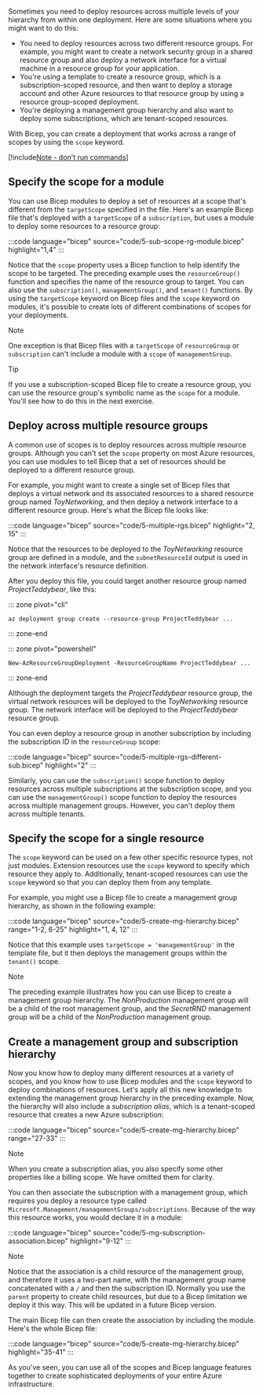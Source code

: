Sometimes you need to deploy resources across multiple levels of your hierarchy from within one deployment. Here are some situations where you might want to do this:

- You need to deploy resources across two different resource groups. For example, you might want to create a network security group in a shared resource group and also deploy a network interface for a virtual machine in a resource group for your application.
- You're using a template to create a resource group, which is a subscription-scoped resource, and then want to deploy a storage account and other Azure resources to that resource group by using a resource group-scoped deployment.
- You're deploying a management group hierarchy and also want to deploy some subscriptions, which are tenant-scoped resources.

With Bicep, you can create a deployment that works across a range of scopes by using the `scope` keyword.

[!include[Note - don't run commands](../../../includes/dont-run-commands.md)]

## Specify the scope for a module

You can use Bicep modules to deploy a set of resources at a scope that's different from the `targetScope` specified in the file. Here's an example Bicep file that's deployed with a `targetScope` of a `subscription`, but uses a module to deploy some resources to a resource group:

:::code language="bicep" source="code/5-sub-scope-rg-module.bicep" highlight="1,4" :::

Notice that the `scope` property uses a Bicep function to help identify the scope to be targeted. The preceding example uses the `resourceGroup()` function and specifies the name of the resource group to target. You can also use the `subscription()`, `managementGroup()`, and `tenant()` functions. By using the `targetScope` keyword on Bicep files and the `scope` keyword on modules, it's possible to create lots of different combinations of scopes for your deployments.

> [!NOTE]
> One exception is that Bicep files with a `targetScope` of `resourceGroup` or `subscription` can't include a module with a `scope` of `managementGroup`.

> [!TIP]
> If you use a subscription-scoped Bicep file to create a resource group, you can use the resource group's symbolic name as the `scope` for a module. You'll see how to do this in the next exercise.

## Deploy across multiple resource groups

A common use of scopes is to deploy resources across multiple resource groups. Although you can't set the `scope` property on most Azure resources, you can use modules to tell Bicep that a set of resources should be deployed to a different resource group.

For example, you might want to create a single set of Bicep files that deploys a virtual network and its associated resources to a shared resource group named *ToyNetworking*, and then deploy a network interface to a different resource group. Here's what the Bicep file looks like:

:::code language="bicep" source="code/5-multiple-rgs.bicep" highlight="2, 15" :::

Notice that the resources to be deployed to the *ToyNetworking* resource group are defined in a module, and the `subnetResourceId` output is used in the network interface's resource definition.

After you deploy this file, you could target another resource group named *ProjectTeddybear*, like this:

::: zone pivot="cli"

```azurecli
az deployment group create --resource-group ProjectTeddybear ...
```

::: zone-end

::: zone pivot="powershell"

```azurepowershell
New-AzResourceGroupDeployment -ResourceGroupName ProjectTeddybear ...
```

::: zone-end

Although the deployment targets the *ProjectTeddybear* resource group, the virtual network resources will be deployed to the *ToyNetworking* resource group. The network interface will be deployed to the *ProjectTeddybear* resource group.

You can even deploy a resource group in another subscription by including the subscription ID in the `resourceGroup` scope:

:::code language="bicep" source="code/5-multiple-rgs-different-sub.bicep" highlight="2" :::

Similarly, you can use the `subscription()` scope function to deploy resources across multiple subscriptions at the subscription scope, and you can use the `managementGroup()` scope function to deploy the resources across multiple management groups. However, you can't deploy them across multiple tenants.

## Specify the scope for a single resource

The `scope` keyword can be used on a few other specific resource types, not just modules. Extension resources use the `scope` keyword to specify which resource they apply to. Additionally, tenant-scoped resources can use the `scope` keyword so that you can deploy them from any template. 

For example, you might use a Bicep file to create a management group hierarchy, as shown in the following example:

:::code language="bicep" source="code/5-create-mg-hierarchy.bicep" range="1-2, 6-25" highlight="1, 4, 12" :::

Notice that this example uses `targetScope = 'managementGroup'` in the template file, but it then deploys the management groups within the `tenant()` scope.

> [!NOTE]
> The preceding example illustrates how you can use Bicep to create a management group hierarchy. The *NonProduction* management group will be a child of the root management group, and the *SecretRND* management group will be a child of the *NonProduction* management group.

## Create a management group and subscription hierarchy

Now you know how to deploy many different resources at a variety of scopes, and you know how to use Bicep modules and the `scope` keyword to deploy combinations of resources. Let's apply all this new knowledge to extending the management group hierarchy in the preceding example. Now, the hierarchy will also include a _subscription alias_, which is a tenant-scoped resource that creates a new Azure subscription:

:::code language="bicep" source="code/5-create-mg-hierarchy.bicep" range="27-33" :::

> [!NOTE]
> When you create a subscription alias, you also specify some other properties like a billing scope. We have omitted them for clarity.

You can then associate the subscription with a management group, which requires you deploy a resource type called `Microsoft.Management/managementGroups/subscriptions`. Because of the way this resource works, you would declare it in a module:

:::code language="bicep" source="code/5-mg-subscription-association.bicep" highlight="9-12" :::

> [!NOTE]
> Notice that the association is a child resource of the management group, and therefore it uses a two-part name, with the management group name concatenated with a `/` and then the subscription ID. Normally you use the `parent` property to create child resources, but due to a Bicep limitation we deploy it this way. This will be updated in a future Bicep version.

The main Bicep file can then create the association by including the module. Here's the whole Bicep file:

:::code language="bicep" source="code/5-create-mg-hierarchy.bicep" highlight="35-41" :::
		
As you've seen, you can use all of the scopes and Bicep language features together to create sophisticated deployments of your entire Azure infrastructure.
